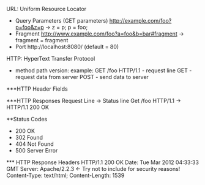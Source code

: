 
URL: Uniform Resource Locator
* Query Parameters (GET parameters) http://example.com/foo?p=foo&z=p -> z = p; p = foo;
* Fragment http://www.example.com/foo?a=foo&b=bar#fragment -> fragment = fragment
* Port http://localhost:8080/ (default = 80)

HTTP: HyperText Transfer Protocol
* method path version: example: GET /foo HTTP/1.1 - request line
GET  - request data from server
POST - send data to server

***HTTP Header Fields

***HTTP Responses
Request Line -> Status line
Get /foo HTTP/1.1 -> HTTP/1.1 200 OK

**Status Codes
* 200 OK
* 302 Found
* 404 Not Found
* 500 Server Error

*** HTTP Response Headers
HTTP/1.1 200 OK
Date: Tue Mar 2012 04:33:33 GMT
Server: Apache/2.2.3 <- Try not to include for security reasons!
Content-Type: text/html;
Content-Length: 1539
